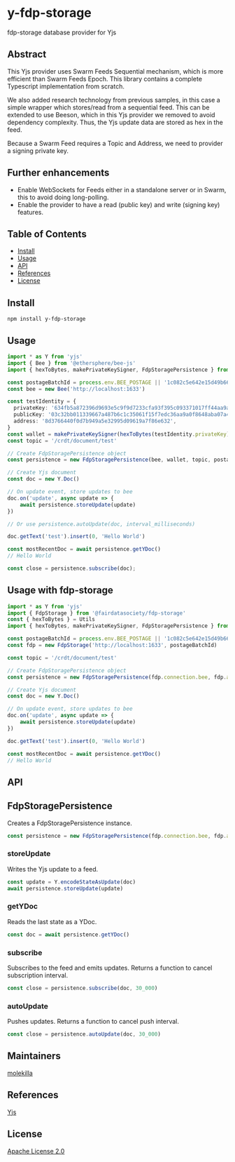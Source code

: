 # y-fdp-storage
fdp-storage database provider for Yjs

## Abstract

This Yjs provider uses Swarm Feeds Sequential mechanism, which is more efficient than Swarm Feeds Epoch. This library contains a complete Typescript implementation from scratch.

We also added research technology from previous samples, in this case a simple wrapper which stores/read from a sequential feed. This can be extended to use Beeson, which in this Yjs provider we removed to avoid dependency complexity. Thus, the Yjs update data are stored as hex in the feed.

Because a Swarm Feed requires a Topic and Address, we need to provider a signing  private key.

## Further enhancements

- Enable WebSockets for Feeds either in a standalone server or in Swarm, this to avoid doing long-polling.
- Enable the provider to have a read (public key) and write (signing key) features.




## Table of Contents

- [Install](#install)
- [Usage](#usage)
- [API](#api)
- [References](#references)
- [License](#license)

## Install

`npm install y-fdp-storage`

## Usage
```typescript
import * as Y from 'yjs'
import { Bee } from '@ethersphere/bee-js'
import { hexToBytes, makePrivateKeySigner, FdpStoragePersistence } from 'y-fdp-storage'

const postageBatchId = process.env.BEE_POSTAGE || '1c082c5e642e15d49b6689f5437c2eb9e6aa9c546a8ed1d11d0024b043bca371'
const bee = new Bee('http://localhost:1633')

const testIdentity = {
  privateKey: '634fb5a872396d9693e5c9f9d7233cfa93f395c093371017ff44aa9ae6564cdd',
  publicKey: '03c32bb011339667a487b6c1c35061f15f7edc36aa9a0f8648aba07a4b8bd741b4',
  address: '8d3766440f0d7b949a5e32995d09619a7f86e632',
}
const wallet = makePrivateKeySigner(hexToBytes(testIdentity.privateKey))
const topic = '/crdt/document/test'

// Create FdpStoragePersistence object
const persistence = new FdpStoragePersistence(bee, wallet, topic, postageBatchId)

// Create Yjs document
const doc = new Y.Doc()

// On update event, store updates to bee
doc.on('update', async update => {
    await persistence.storeUpdate(update)
})

// Or use persistence.autoUpdate(doc, interval_milliseconds)

doc.getText('test').insert(0, 'Hello World')

const mostRecentDoc = await persistence.getYDoc()
// Hello World

const close = persistence.subscribe(doc);
```


## Usage with fdp-storage
```typescript
import * as Y from 'yjs'
import { FdpStorage } from '@fairdatasociety/fdp-storage'
const { hexToBytes } = Utils
import { hexToBytes, makePrivateKeySigner, FdpStoragePersistence } from 'y-fdp-storage'

const postageBatchId = process.env.BEE_POSTAGE || '1c082c5e642e15d49b6689f5437c2eb9e6aa9c546a8ed1d11d0024b043bca371'
const fdp = new FdpStorage('http://localhost:1633', postageBatchId)

const topic = '/crdt/document/test'

// Create FdpStoragePersistence object
const persistence = new FdpStoragePersistence(fdp.connection.bee, fdp.account.wallet, topic, fdp.connection.postageBatchId)

// Create Yjs document
const doc = new Y.Doc()

// On update event, store updates to bee
doc.on('update', async update => {
    await persistence.storeUpdate(update)
})

doc.getText('test').insert(0, 'Hello World')

const mostRecentDoc = await persistence.getYDoc()
// Hello World
```

## API


## FdpStoragePersistence

Creates a FdpStoragePersistence instance.

```typescript
const persistence = new FdpStoragePersistence(fdp.connection.bee, fdp.account.wallet, topic, fdp.connection.postageBatchId)
```

### storeUpdate

Writes the Yjs update to a feed.

```typescript
const update = Y.encodeStateAsUpdate(doc)
await persistence.storeUpdate(update)
```

### getYDoc

Reads the last state as a YDoc.

```typescript
const doc = await persistence.getYDoc()
```
### subscribe

Subscribes to the feed and emits updates. Returns a function to cancel subscription interval.

```typescript
const close = persistence.subscribe(doc, 30_000)
```

### autoUpdate

Pushes updates. Returns a function to cancel push interval.

```typescript
const close = persistence.autoUpdate(doc, 30_000)
```


## Maintainers

[molekilla](https://github.com/molekilla)

## References

[Yjs](https://docs.yjs.dev/)

## License


[Apache License 2.0](./LICENSE)
